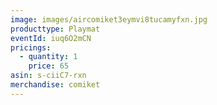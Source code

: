 ```yaml
---
image: images/aircomiket3eymvi8tucamyfxn.jpg
producttype: Playmat
eventId: iuq6O2mCN
pricings:
  - quantity: 1
    price: 65
asin: s-ciiC7-rxn
merchandise: comiket
---
```

